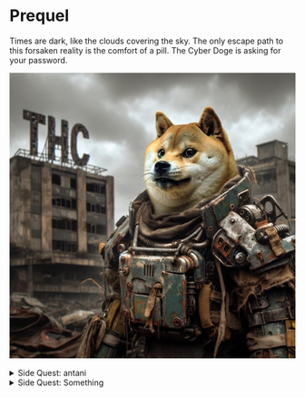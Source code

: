 # Prequel

Times are dark, like the clouds covering the sky. The only escape path to this forsaken reality is the comfort of a pill. The Cyber Doge is asking for your password.

![](./doge.jpeg)

<details>
  <summary>Side Quest: antani</summary>
  Something small enough to escape casual notice.
</details>

<details>
  <summary>Side Quest: Something</summary>

**Something small enough to escape casual notice.**

![](./ok.gif)

</details>
